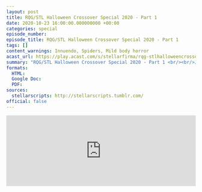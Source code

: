 ```yaml
---
layout: post
title: RQG/STL Halloween Crossover Special 2020 - Part 1
date: 2020-10-23 16:00:00.000000000 +00:00
categories: special
episode_number:
episode_title: RQG/STL Halloween Crossover Special 2020 - Part 1
tags: []
content_warnings: Innuendo, Spiders, Mild body horror
acast_url: https://play.acast.com/s/stellarfirma/rqg-stlhalloweencrossoverspecial2020-part1
summary: "RQG/STL Halloween Crossover Special 2020 - Part 1 <br/><br/>Join Helen, Ben, Lydia and special guests Tim Meredith and Imogen Harris as they band together to survive a haunting adventure in Grant Howitt's Beautiful Space Pirates. <br/><br/>This week we meet an eclectic and extensive cast of characters including Spinglewald Tasethorp, Erogenous Rakewell, Countess Underscore Starcluster and a familiar Stellar Firma character..."
formats:
  HTML: 
  Google Doc: 
  PDF: 
sources:
  stellarscripts: http://stellarscripts.tumblr.com/
official: false
---
```


<iframe title="Embed Player" width="100%" height="188px" src="https://embed.acast.com/stellarfirma/rqg-stlhalloweencrossoverspecial2020-part1" scrolling="no" frameBorder="0" style="border:none;overflow:hidden;"></iframe>
